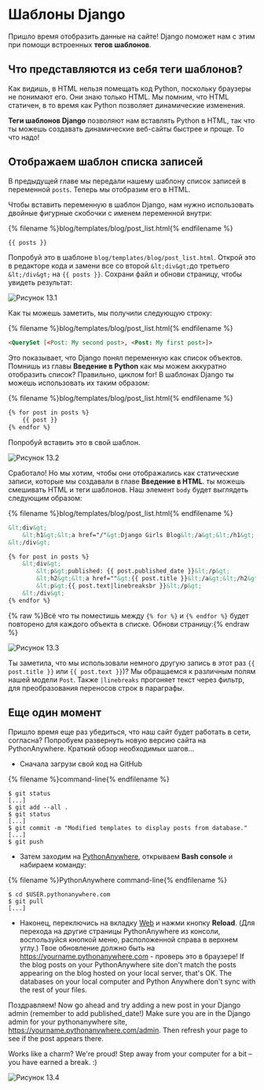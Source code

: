 # Шаблоны Django

Пришло время отобразить данные на сайте! Django поможет нам с этим при помощи встроенных **тегов шаблонов**.

## Что представляются из себя теги шаблонов?

Как видишь, в HTML нельзя помещать код Python, поскольку браузеры не понимают его. Они знаю только HTML. Мы помним, что HTML статичен, в то время как Python позволяет динамические изменения.

**Теги шаблонов Django** позволяют нам вставлять Python в HTML, так что ты можешь создавать динамические веб-сайты быстрее и проще. То что надо!

## Отображаем шаблон списка записей

В предыдущей главе мы передали нашему шаблону список записей в переменной `posts`. Теперь мы отобразим его в HTML.

Чтобы вставить переменную в шаблон Django, нам нужно использовать двойные фигурные скобочки с именем переменной внутри:

{% filename %}blog/templates/blog/post_list.html{% endfilename %}

```html
{{ posts }}
```

Попробуй это в шаблоне `blog/templates/blog/post_list.html`. Открой это в редакторе кода и замени все со второй `&lt;div&gt;`до третьего `&lt;/div&gt;` на `{{ posts }}`. Сохрани файл и обнови страницу, чтобы увидеть результат:

![Рисунок 13.1](images/step1.png)

Как ты можешь заметить, мы получили следующую строку:

{% filename %}blog/templates/blog/post_list.html{% endfilename %}

```html
<QuerySet [<Post: My second post>, <Post: My first post>]>
```

Это показывает, что Django понял переменную как список объектов. Помнишь из главы **Введение в Python** как мы можем аккуратно отобразить список? Правильно, циклом for! В шаблонах Django ты можешь использовать их таким образом:

{% filename %}blog/templates/blog/post_list.html{% endfilename %}

```html
{% for post in posts %}
    {{ post }}
{% endfor %}
```

Попробуй вставить это в свой шаблон.

![Рисунок 13.2](images/step2.png)

Сработало! Но мы хотим, чтобы они отображались как статические записи, которые мы создавали в главе **Введение в HTML**. ты можешь смешивать HTML и теги шаблонов. Наш элемент `body` будет выглядеть следующим образом:

{% filename %}blog/templates/blog/post_list.html{% endfilename %}

```html
&lt;div&gt;
    &lt;h1&gt;&lt;a href="/"&gt;Django Girls Blog&lt;/a&gt;&lt;/h1&gt;
&lt;/div&gt;

{% for post in posts %}
    &lt;div&gt;
        &lt;p&gt;published: {{ post.published_date }}&lt;/p&gt;
        &lt;h2&gt;&lt;a href=""&gt;{{ post.title }}&lt;/a&gt;&lt;/h2&gt;
        &lt;p&gt;{{ post.text|linebreaksbr }}&lt;/p&gt;
    &lt;/div&gt;
{% endfor %}
```

{% raw %}Всё что ты поместишь между `{% for %}` и `{% endfor %}` будет повторено для каждого объекта в списке. Обнови страницу:{% endraw %}

![Рисунок 13.3](images/step3.png)

Ты заметила, что мы использовали немного другую запись в этот раз `{{ post.title }}` или `{{ post.text }}`)? Мы обращаемся к различным полям нашей модели `Post`. Также `|linebreaks` прогоняет текст через фильтр, для преобразования переносов строк в параграфы.

## Еще один момент

Пришло время еще раз убедиться, что наш сайт будет работать в сети, согласна? Попробуем развернуть новую версию сайта на PythonAnywhere. Краткий обзор необходимых шагов...

* Сначала загрузи свой код на GitHub

{% filename %}command-line{% endfilename %}

    $ git status
    [...]
    $ git add --all .
    $ git status
    [...]
    $ git commit -m "Modified templates to display posts from database."
    [...]
    $ git push
    

* Затем заходим на [PythonAnywhere](https://www.pythonanywhere.com/consoles/), открываем **Bash console** и набираем команду:

{% filename %}PythonAnywhere command-line{% endfilename %}

    $ cd $USER.pythonanywhere.com
    $ git pull
    [...]
    

* Наконец, переключись на вкладку [Web](https://www.pythonanywhere.com/web_app_setup/) и нажми кнопку **Reload**. (Для перехода на другие страницы PythonAnywhere из консоли, воспользуйся кнопкой меню, расположенной справа в верхнем углу.) Твое обновление должно быть на https://yourname.pythonanywhere.com - проверь это в браузере! If the blog posts on your PythonAnywhere site don't match the posts appearing on the blog hosted on your local server, that's OK. The databases on your local computer and Python Anywhere don't sync with the rest of your files.

Поздравляем! Now go ahead and try adding a new post in your Django admin (remember to add published_date!) Make sure you are in the Django admin for your pythonanywhere site, https://yourname.pythonanywhere.com/admin. Then refresh your page to see if the post appears there.

Works like a charm? We're proud! Step away from your computer for a bit – you have earned a break. :)

![Рисунок 13.4](images/donut.png)